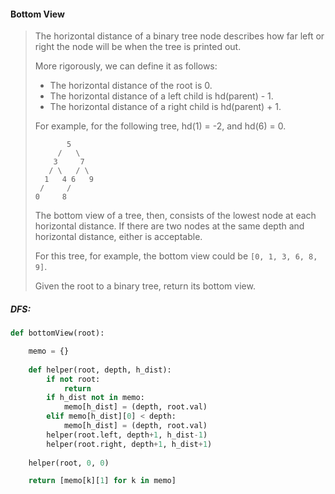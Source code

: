 #### Bottom View

> The horizontal distance of a binary tree node describes how far left or right the node will be when the tree is printed out.
>
> More rigorously, we can define it as follows:
>
> * The horizontal distance of the root is 0.
> * The horizontal distance of a left child is hd(parent) - 1.
> * The horizontal distance of a right child is hd(parent) + 1.
>
> 
> For example, for the following tree, hd(1) = -2, and hd(6) = 0.
>
> ```
>        5
>      /   \
>     3     7
>    / \   / \
>   1   4 6   9
>  /     /
> 0     8
> ```
>
> The bottom view of a tree, then, consists of the lowest node at each horizontal distance. If there are two nodes at the same depth and horizontal distance, either is acceptable.
>
> For this tree, for example, the bottom view could be `[0, 1, 3, 6, 8, 9]`.
>
> Given the root to a binary tree, return its bottom view.

##### DFS:

```py
def bottomView(root):

    memo = {}
    
    def helper(root, depth, h_dist):
        if not root:
            return
        if h_dist not in memo:
            memo[h_dist] = (depth, root.val)
        elif memo[h_dist][0] < depth:
            memo[h_dist] = (depth, root.val)
        helper(root.left, depth+1, h_dist-1)
        helper(root.right, depth+1, h_dist+1)
    
    helper(root, 0, 0)

    return [memo[k][1] for k in memo]
```



